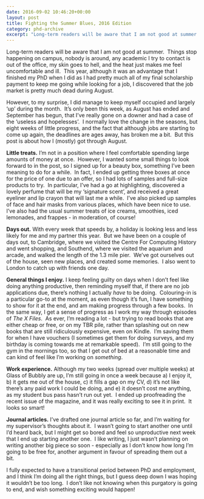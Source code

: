 ```yaml
---
date: 2016-09-02 10:46:20+00:00
layout: post
title: Fighting the Summer Blues, 2016 Edition
category: phd-archive
excerpt: "Long-term readers will be aware that I am not good at summer."
---
```


Long-term readers will be aware that I am not good at summer.  Things stop happening on campus, nobody is around, any academic I try to contact is out of the office, my skin goes to hell, and the heat just makes me feel uncomfortable and ill.  This year, although it was an advantage that I finished my PhD when I did as I had pretty much all of my final scholarship payment to keep me going while looking for a job, I discovered that the job market is pretty much dead during August. 

However, to my surprise, I did manage to keep myself occupied and largely ‘up’ during the month.  It’s only been this week, as August has ended and September has begun, that I’ve really gone on a downer and had a case of the ‘useless and hopelesses’.  I normally love the change in the seasons, but eight weeks of little progress, and the fact that although jobs are starting to come up again, the deadlines are ages away, has broken me a bit.  But this post is about how I (mostly) got through August.

**Little treats.** I’m not in a position where I feel comfortable spending large amounts of money at once.  However, I wanted some small things to look forward to in the post, so I signed up for a beauty box, something I’ve been meaning to do for a while.  In fact, I ended up getting three boxes at once for the price of one due to an offer, so I had lots of samples and full-size products to try.  In particular, I’ve had a go at highlighting, discovered a lovely perfume that will be my ‘signature scent’, and received a great eyeliner and lip crayon that will last me a while.  I’ve also picked up samples of face and hair masks from various places, which have been nice to use.  I’ve also had the usual summer treats of ice creams, smoothies, iced lemonades, and frappes - in moderation, of course!

**Days out.** With every week that speeds by, a holiday is looking less and less likely for me and my partner this year.  But we have been on a couple of days out, to Cambridge, where we visited the Centre For Computing History and went shopping, and Southend, where we visited the aquarium and arcade, and walked the length of the 1.3 mile pier.  We’ve got ourselves out of the house, seen new places, and created some memories.  I also went to London to catch up with friends one day.

**General things I enjoy.** I keep feeling guilty on days when I don’t feel like doing anything productive, then reminding myself that, if there are no job applications due, there’s nothing I actually *have* to be doing.  Colouring-in is a particular go-to at the moment, as even though it’s fun, I have something to show for it at the end, and am making progress through a few books.  In the same way, I get a sense of progress as I work my way through episodes of <cite>The X Files</cite>.  As ever, I’m reading a lot - but trying to read books that are either cheap or free, or on my TBR pile, rather than splashing out on new books that are still ridiculously expensive, even on Kindle.  I’m saving them for when I have vouchers (I sometimes get them for doing surveys, and my birthday is coming towards me at remarkable speed).  I’m still going to the gym in the mornings too, so that I get out of bed at a reasonable time and can kind of feel like I’m working on *something*.  

**Work experience.** Although my two weeks (spread over multiple weeks) at Glass of Bubbly are up, I’m still going in once a week because a) I enjoy it, b) it gets me out of the house, c) it fills a gap on my CV, d) it’s not like there’s any paid work I could be doing, and e) it doesn’t cost me anything, as my student bus pass hasn’t run out yet.  I ended up proofreading the recent issue of the magazine, and it was really exciting to see it in print.  It looks so smart!

**Journal articles.** I’ve drafted one journal article so far, and I’m waiting for my supervisor’s thoughts about it.  I wasn’t going to start another one until I’d heard back, but I might get so bored and feel so unproductive next week that I end up starting another one.  I like writing, I just wasn’t planning on writing another big piece so soon - especially as I don’t know how long I’m going to be free for, another argument in favour of spreading them out a bit.    

I fully expected to have a transitional period between PhD and employment, and I think I’m doing all the right things, but I guess deep down I was hoping it wouldn’t be too long.  I don’t like not knowing when this purgatory is going to end, and wish something exciting would happen!
